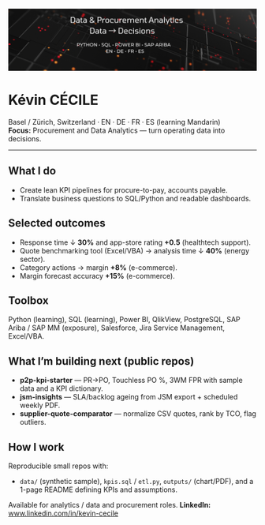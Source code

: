 ![Dat & Procurement Analytics](img/banner-kevin.png)

# Kévin CÉCILE

Basel / Zürich, Switzerland · EN · DE · FR · ES (learning Mandarin)  
**Focus:** Procurement and Data Analytics — turn operating data into decisions.

---

## What I do
- Create lean KPI pipelines for procure-to-pay, accounts payable.
- Translate business questions to SQL/Python and readable dashboards.

## Selected outcomes
- Response time ↓ **30%** and app-store rating **+0.5** (healthtech support).  
- Quote benchmarking tool (Excel/VBA) → analysis time ↓ **40%** (energy sector).  
- Category actions → margin **+8%** (e-commerce).  
- Margin forecast accuracy **+15%** (e-commerce).

## Toolbox
Python (learning), SQL (learning), Power BI, QlikView, PostgreSQL, SAP Ariba / SAP MM (exposure), Salesforce, Jira Service Management, Excel/VBA.

## What I’m building next (public repos)
- **p2p-kpi-starter** — PR→PO, Touchless PO %, 3WM FPR with sample data and a KPI dictionary.  
- **jsm-insights** — SLA/backlog ageing from JSM export + scheduled weekly PDF.  
- **supplier-quote-comparator** — normalize CSV quotes, rank by TCO, flag outliers.

## How I work
Reproducible small repos with:
- `data/` (synthetic sample), `kpis.sql` / `etl.py`, `outputs/` (chart/PDF), and a 1-page README defining KPIs and assumptions.

Available for analytics / data and procurement roles.
**LinkedIn:** www.linkedin.com/in/kevin-cecile
```
